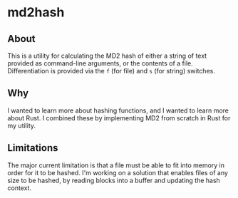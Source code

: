 # md2hash

## About
This is a utility for calculating the MD2 hash of either a string of text 
provided as command-line arguments, or the contents of a file. Differentiation 
is provided via the `f` (for file) and `s` (for string) switches. 

## Why
I wanted to learn more about hashing functions, and I wanted to learn more 
about Rust. I combined these by implementing MD2 from scratch in Rust 
for my utility.

## Limitations
The major current limitation is that a file must be able to fit into 
memory in order for it to be hashed. I'm working on a solution that 
enables files of any size to be hashed, by reading blocks into a buffer 
and updating the hash context.
